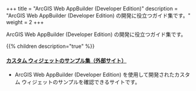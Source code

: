 +++
title = "ArcGIS Web AppBuilder (Developer Edition)"
description = "ArcGIS Web AppBuilder (Developer Edition) の開発に役立つガイド集です。"
weight = 2
+++

ArcGIS Web AppBuilder (Developer Edition) の開発に役立つガイド集です。

{{% children description="true"   %}}

#### [カスタム ウィジェットのサンプル集（外部サイト）](https://web-appbuilder-widget-search.surge.sh)   
- ArcGIS Web AppBuilder (Developer Edition) を使用して開発されたカスタム ウィジェットのサンプルを確認できるサイトです。
